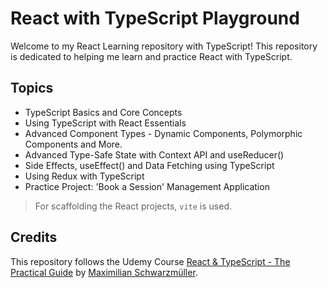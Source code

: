 # React with TypeScript Playground

Welcome to my React Learning repository with TypeScript! This repository is dedicated to helping me learn and practice React with TypeScript.

## Topics

- TypeScript Basics and Core Concepts
- Using TypeScript with React Essentials
- Advanced Component Types - Dynamic Components, Polymorphic Components and More.
- Advanced Type-Safe State with Context API and useReducer()
- Side Effects, useEffect() and Data Fetching using TypeScript
- Using Redux with TypeScript
- Practice Project: 'Book a Session' Management Application

> For scaffolding the React projects, `vite` is used.

## Credits

This repository follows the Udemy Course [React & TypeScript - The Practical Guide](https://www.udemy.com/course/react-typescript-the-practical-guide/) by [Maximilian Schwarzmüller](https://www.udemy.com/user/maximilian-schwarzmuller/).
